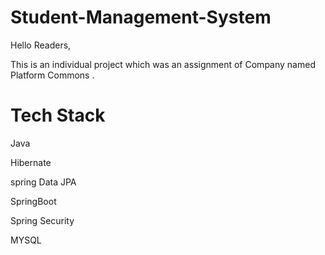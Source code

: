 # Student-Management-System
Hello Readers,

This is an individual project which was an assignment of Company named Platform Commons .

# Tech Stack
Java

Hibernate

spring Data JPA

SpringBoot

Spring Security

MYSQL
